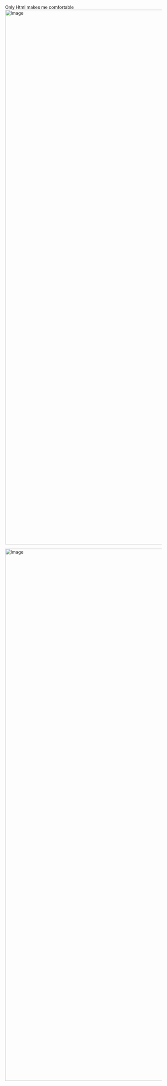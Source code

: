 Only Html makes me comfortable
<img width="1717" alt="Image" src="https://github.com/user-attachments/assets/a227abed-f993-4f55-827a-f715fa7132fb" />

<img width="1709" alt="Image" src="https://github.com/user-attachments/assets/75265282-5373-40fd-b67e-f696dfb1c6b7" />
